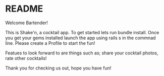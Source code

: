 # README


Welcome Bartender! 

This is Shake'n, a cocktail app. 
To get started lets run bundle install.
Once you get your gems installed launch the app using rails s in the commnad line.
Please create a Profile to start the fun!

Featues to look forward to are things such as;
share your cocktail photos,
rate other cocktails!

Thank you for checking us out, hope you have fun!


